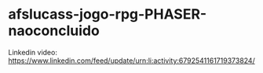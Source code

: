 # afslucass-jogo-rpg-PHASER-naoconcluido

Linkedin video: https://www.linkedin.com/feed/update/urn:li:activity:6792541161719373824/
